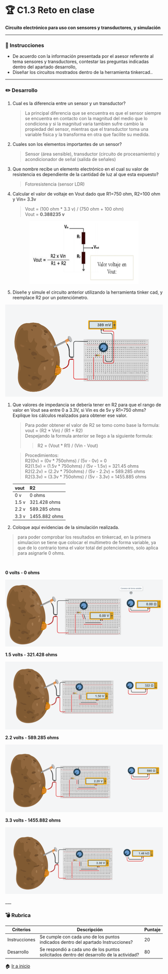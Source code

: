 # :trophy: C1.3 Reto en clase #

**Circuito electrónico para uso con sensores y transductores, y simulación**
___
### :blue_book: Instrucciones

- De acuerdo con la información presentada por el asesor referente al tema sensores y transductores,
contestar las preguntas indicadas dentro del apartado desarrollo,
- Diseñar los circuitos mostrados dentro de la herramienta tinkercad..
  
___
### :pencil2: Desarrollo

1. Cual es la diferencia entre un sensor y un transductor?
   <br>
   > La principal diferencia que se encuentra es que el sensor siempre se encuentra en contacto con la magnitud del medio que lo condiciona y si la magnitud varia tambien sufre cambio la propiedad del sensor, mientras que el transductor toma una variable fisica y la transforma en otra que facilite su medida. 
   
2. Cuales son los elementos importantes de un sensor?
    <br>
    > Sensor (área sensible), transductor (circuito de procesamiento) y acondicionador de señal (salida de señales)
   
3. Que nombre recibe un elemento electrónico en el cual su valor de resistencia es dependiente de la
cantidad de luz al que esta expuesto?
    <br>
    > Fotoresistencia (sensor LDR)
4. Calcular el valor de voltaje en Vout dado que R1=750 ohm, R2=100 ohm y Vin= 3.3v
    <br>
    > Vout = (100 ohm * 3.3 v) / (750 ohm + 100 ohm)  
    Vout = **0.388235 v**
<p align="center">
    <img alt="Circuito1" src="../img/C1.3_Problema4.PNG" 
    width=350 height=200>
</p>

5. Diseñe y simule el circuito anterior utilizando la herramienta tinker cad, y reemplace R2 por un potenciómetro. 
<p align="center">
    <img alt="Circuito1" src="../img/C1.3_punto5.PNG">
</p>

1. Que valores de impedancia se debería tener en R2 para que el rango de valor en Vout sea entre 0 a 3.3V, si Vin es de 5v y R1=750 ohms? Explique los cálculos realizados para obtener ese valor.
    <br>
    > Para poder obtener el valor de R2 se tomo como base la formula:  
    vout = (R2 * Vin) / (R1 + R2)  
    Despejando la formula anterior se llego a la siguiente formula:  
    >> R2 = (Vout * R1) / (Vin - Vout) 

    > Procedimientos:  
    R2(0v) = (0v * 750ohms) / (5v - 0v) = 0  
    R2(1.5v) = (1.5v * 750ohms) / (5v - 1.5v) = 321.45 ohms  
    R2(2.2v) = (2.2v * 750ohms) / (5v - 2.2v) = 589.285 ohms  
    R2(3.3v) = (3.3v * 750ohms) / (5v - 3.3v) = 1455.885 ohms  

    | vout | R2 |
    | --  | -- |
    0 v   | 0 ohms
    1.5 v | 321.428 ohms
    2.2 v | 589.285 ohms
    3.3 v | 1455.882 ohms

2. Coloque aquí evidencias de la simulación realizada.

> para poder comprobar los resultados en tinkercad, en la primera simulacion se tiene que colocar el multimetro de forma variable, ya que de lo contrario toma el valor total del potenciometro, solo aplica para asignarle 0 ohms.

<br>

**0 volts - 0 ohms**
<p align="center">
    <img alt="Circuito1" src="../img/C1.3_punto6p1.PNG">
</p>

**1.5 volts - 321.428 ohms**
<p align="center">
    <img alt="Circuito1" src="../img/C1.3_punto6p2.PNG">
</p>

**2.2 volts - 589.285 ohms**
<p align="center">
    <img alt="Circuito1" src="../img/C1.3_punto6p3.PNG">
</p>

**3.3 volts - 1455.882 ohms**
<p align="center">
    <img alt="Circuito1" src="../img/C1.3_punto6p4.PNG">
</p>
___

### :bomb: Rubrica

| Criterios     | Descripción                                                                                  | Puntaje |
| ------------- | -------------------------------------------------------------------------------------------- | ------- |
| Instrucciones | Se cumple con cada uno de los puntos indicados dentro del apartado Instrucciones?            | 20 |
| Desarrollo    | Se respondió a cada uno de los puntos solicitados dentro del desarrollo de la actividad?     | 80   |


:house: [Ir a inicio](https://github.com/CarlosNavaR/SistemasProgramables)